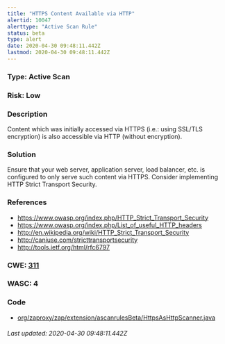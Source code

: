 ```yaml
---
title: "HTTPS Content Available via HTTP"
alertid: 10047
alerttype: "Active Scan Rule"
status: beta
type: alert
date: 2020-04-30 09:48:11.442Z
lastmod: 2020-04-30 09:48:11.442Z
---
```

### Type: Active Scan

### Risk: Low

### Description

Content which was initially accessed via HTTPS (i.e.: using SSL/TLS encryption) is also accessible via HTTP (without encryption). 

### Solution

Ensure that your web server, application server, load balancer, etc. is configured to only serve such content via HTTPS. Consider implementing HTTP Strict Transport Security.

### References

* https://www.owasp.org/index.php/HTTP_Strict_Transport_Security
* https://www.owasp.org/index.php/List_of_useful_HTTP_headers
* http://en.wikipedia.org/wiki/HTTP_Strict_Transport_Security
* http://caniuse.com/stricttransportsecurity
* http://tools.ietf.org/html/rfc6797

### CWE: [311](https://cwe.mitre.org/data/definitions/311.html)

### WASC:  4

### Code

 * [org/zaproxy/zap/extension/ascanrulesBeta/HttpsAsHttpScanner.java](https://github.com/zaproxy/zap-extensions/blob/master/addOns/ascanrulesBeta/src/main/java/org/zaproxy/zap/extension/ascanrulesBeta/HttpsAsHttpScanner.java)

###### Last updated: 2020-04-30 09:48:11.442Z
